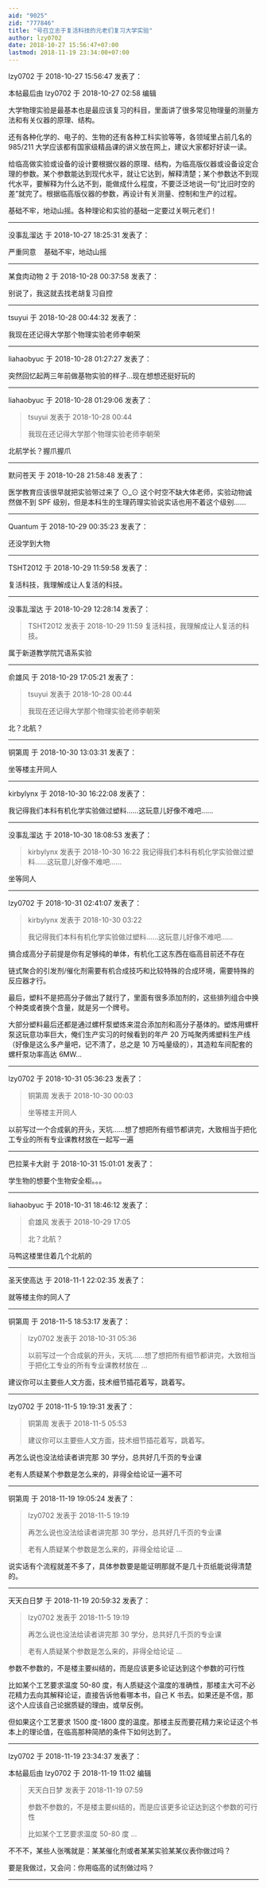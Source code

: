 ```yaml
---
aid: "9025"
zid: "777846"
title: "号召立志于复活科技的元老们复习大学实验"
author: lzy0702
date: 2018-10-27 15:56:47+07:00
lastmod: 2018-11-19 23:34:00+07:00
---
```


lzy0702 于 2018-10-27 15:56:47 发表了：

本帖最后由 lzy0702 于 2018-10-27 02:58 编辑

大学物理实验是最基本也是最应该复习的科目，里面讲了很多常见物理量的测量方法和有关仪器的原理、结构。

还有各种化学的、电子的、生物的还有各种工科实验等等，各领域里占前几名的 985/211 大学应该都有国家级精品课的讲义放在网上，建议大家都好好读一读。

给临高做实验或设备的设计要根据仪器的原理、结构，为临高版仪器或设备设定合理的参数。某个参数能达到现代水平，就让它达到，解释清楚；某个参数达不到现代水平，要解释为什么达不到，能做成什么程度，不要泛泛地说一句“比旧时空的差”就完了。根据临高版仪器的参数，再设计有关测量、控制和生产的过程。

基础不牢，地动山摇。各种理论和实验的基础一定要过关啊元老们！

---

没事乱溜达 于 2018-10-27 18:25:31 发表了：

严重同意    基础不牢，地动山摇

---

某食肉动物 2 于 2018-10-28 00:37:58 发表了：

别说了，我这就去找老胡复习自控

---

tsuyui 于 2018-10-28 00:44:32 发表了：

我现在还记得大学那个物理实验老师李朝荣

---

liahaobyuc 于 2018-10-28 01:27:27 发表了：

突然回忆起两三年前做基物实验的样子...现在想想还挺好玩的

---

liahaobyuc 于 2018-10-28 01:29:06 发表了：

> tsuyui 发表于 2018-10-28 00:44
>
> 我现在还记得大学那个物理实验老师李朝荣

北航学长？握爪握爪

---

默问苍天 于 2018-10-28 21:58:48 发表了：

医学教育应该很早就把实验带过来了 ⊙_⊙ 这个时空不缺大体老师，实验动物诚然做不到 SPF 级别，但是本科生的生理药理实验说实话也用不着这个级别……

---

Quantum 于 2018-10-29 00:35:23 发表了：

还没学到大物

---

TSHT2012 于 2018-10-29 11:59:58 发表了：

复活科技，我理解成让人复活的科技。

---

没事乱溜达 于 2018-10-29 12:28:14 发表了：

> TSHT2012 发表于 2018-10-29 11:59 复活科技，我理解成让人复活的科技。

属于新道教学院咒语系实验

---

俞雄风 于 2018-10-29 17:05:21 发表了：

> tsuyui 发表于 2018-10-28 00:44
>
> 我现在还记得大学那个物理实验老师李朝荣

北？北航？

---

铜第周 于 2018-10-30 13:03:31 发表了：

坐等楼主开同人

---

kirbylynx 于 2018-10-30 16:22:08 发表了：

我记得我们本科有机化学实验做过塑料……这玩意儿好像不难吧……

---

没事乱溜达 于 2018-10-30 18:08:53 发表了：

> kirbylynx 发表于 2018-10-30 16:22 我记得我们本科有机化学实验做过塑料……这玩意儿好像不难吧……

坐等同人

---

lzy0702 于 2018-10-31 02:41:07 发表了：

> kirbylynx 发表于 2018-10-30 03:22
>
> 我记得我们本科有机化学实验做过塑料……这玩意儿好像不难吧……

搞合成高分子前提是你有足够纯的单体，有机化工这东西在临高目前还不存在

链式聚合的引发剂/催化剂需要有机合成技巧和比较特殊的合成环境，需要特殊的反应器才行。

最后，塑料不是把高分子做出了就行了，里面有很多添加剂的，这些排列组合中换个种类或者换个含量，就是另一个牌号。

大部分塑料最后还都是通过螺杆泵塑炼来混合添加剂和高分子基体的。塑炼用螺杆泵这玩意功率巨大，俺们生产实习的时候看到的年产 20 万吨聚丙烯塑料生产线（好像是这么多产量吧，记不清了，总之是 10 万吨量级的），其造粒车间配套的螺杆泵功率高达 6MW…

---

lzy0702 于 2018-10-31 05:36:23 发表了：

> 铜第周 发表于 2018-10-30 00:03
>
> 坐等楼主开同人

以前写过一个合成氨的开头，天坑……想了想把所有细节都讲完，大致相当于把化工专业的所有专业课教材放在一起写一遍

---

巴拉莱卡大尉 于 2018-10-31 15:01:01 发表了：

学生物的想要个生物安全柜。。。

---

liahaobyuc 于 2018-10-31 18:46:12 发表了：

> 俞雄风 发表于 2018-10-29 17:05
>
> 北？北航？

马鸭这楼里住着几个北航的

---

圣天使高达 于 2018-11-1 22:02:35 发表了：

就等楼主你的同人了

---

铜第周 于 2018-11-5 18:53:17 发表了：

> lzy0702 发表于 2018-10-31 05:36
>
> 以前写过一个合成氨的开头，天坑……想了想把所有细节都讲完，大致相当于把化工专业的所有专业课教材放在 ...

建议你可以主要些人文方面，技术细节插花着写，跳着写。

---

lzy0702 于 2018-11-5 19:19:31 发表了：

> 铜第周 发表于 2018-11-5 05:53
>
> 建议你可以主要些人文方面，技术细节插花着写，跳着写。

再怎么说也没法给读者讲完那 30 学分，总共好几千页的专业课

老有人质疑某个参数是怎么来的，非得全给论证一遍不可

---

铜第周 于 2018-11-19 19:05:24 发表了：

> lzy0702 发表于 2018-11-5 19:19
>
> 再怎么说也没法给读者讲完那 30 学分，总共好几千页的专业课
>
> 老有人质疑某个参数是怎么来的，非得全给论证 ...

说实话有个流程就差不多了，具体参数要是能证明那就不是几十页纸能说得清楚的。

---

天天白日梦 于 2018-11-19 20:59:32 发表了：

> lzy0702 发表于 2018-11-5 19:19
>
> 再怎么说也没法给读者讲完那 30 学分，总共好几千页的专业课
>
> 老有人质疑某个参数是怎么来的，非得全给论证 ...

参数不参数的，不是楼主要纠结的，而是应该更多论证达到这个参数的可行性

比如某个工艺要求温度 50-80 度，有人质疑这个温度的准确性，那楼主大可不必花精力去向其解释论证，直接告诉他看哪本书，自己 K 书去。如果还是不信，那这个人应该自己论据质疑的理由，或举反例。

但如果这个工艺要求 1500 度-1800 度的温度。那楼主反而要花精力来论证这个书本上的理论值，在临高那种简陋的条件下如何达到了。

---

lzy0702 于 2018-11-19 23:34:37 发表了：

本帖最后由 lzy0702 于 2018-11-19 11:02 编辑

> 天天白日梦 发表于 2018-11-19 07:59
>
> 参数不参数的，不是楼主要纠结的，而是应该更多论证达到这个参数的可行性
>
> 比如某个工艺要求温度 50-80 度 ...

不不不，某些人张嘴就是：某某催化剂或者某某实验某某仪表你做过吗？

要是我做过，又会问：你用临高的试剂做过吗？

---
